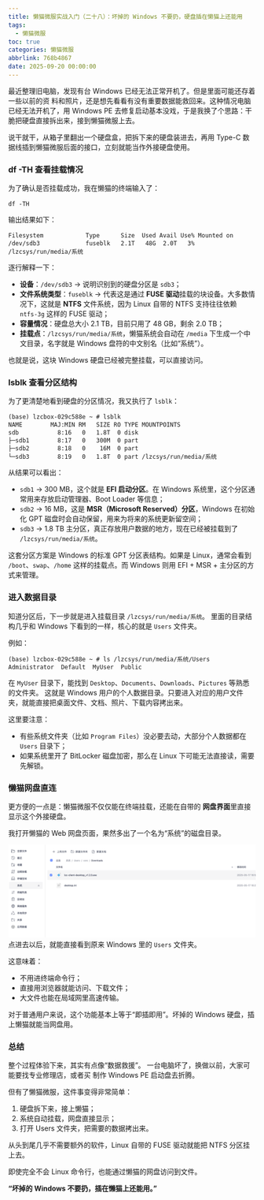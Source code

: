 ```yaml
---
title: 懒猫微服实战入门（二十八）：坏掉的 Windows 不要扔，硬盘插在懒猫上还能用
tags:
  - 懒猫微服
toc: true
categories: 懒猫微服
abbrlink: 768b4867
date: 2025-09-20 00:00:00
---
```


最近整理旧电脑，发现有台 Windows 已经无法正常开机了。但是里面可能还存着一些以前的资
料和照片，还是想先看看有没有重要数据能救回来。这种情况电脑已经无法开机了，用 Windows PE 去修复启动基本没戏，于是我换了个思路：干脆把硬盘直接拆出来，接到懒猫微服上去。

说干就干，从箱子里翻出一个硬盘盒，把拆下来的硬盘装进去，再用 Type-C 数据线插到懒猫微服后面的接口，立刻就能当作外接硬盘使用。

<!-- more -->

### df -TH 查看挂载情况

为了确认是否挂载成功，我在懒猫的终端输入了：

```
df -TH
```

输出结果如下：

```
Filesystem            Type      Size  Used Avail Use% Mounted on
/dev/sdb3             fuseblk   2.1T   48G  2.0T   3% /lzcsys/run/media/系统
```

逐行解释一下：

- **设备**：`/dev/sdb3` → 说明识别到的硬盘分区是 `sdb3`；
- **文件系统类型**：`fuseblk` → 代表这是通过 **FUSE 驱动**挂载的块设备。大多数情况下，这就是 **NTFS** 文件系统，因为 Linux 自带的 NTFS 支持往往依赖 `ntfs-3g` 这样的 FUSE 驱动；
- **容量情况**：硬盘总大小 2.1 TB，目前只用了 48 GB，剩余 2.0 TB；
- **挂载点**：`/lzcsys/run/media/系统`，懒猫系统会自动在 `/media` 下生成一个中文目录，名字就是 Windows 盘符的中文别名（比如“系统”）。

也就是说，这块 Windows 硬盘已经被完整挂载，可以直接访问。

### lsblk 查看分区结构

为了更清楚地看到硬盘的分区情况，我又执行了 `lsblk`：

```
(base) lzcbox-029c588e ~ # lsblk
NAME        MAJ:MIN RM   SIZE RO TYPE MOUNTPOINTS
sdb           8:16   0   1.8T  0 disk
├─sdb1        8:17   0   300M  0 part
├─sdb2        8:18   0    16M  0 part
└─sdb3        8:19   0   1.8T  0 part /lzcsys/run/media/系统
```

从结果可以看出：

- `sdb1` → 300 MB，这个就是 **EFI 启动分区**。在 Windows 系统里，这个分区通常用来存放启动管理器、Boot Loader 等信息；
- `sdb2` → 16 MB，这是 **MSR（Microsoft Reserved）分区**，Windows 在初始化 GPT 磁盘时会自动保留，用来为将来的系统更新留空间；
- `sdb3` → 1.8 TB 主分区，真正存放用户数据的地方，现在已经被挂载到了 `/lzcsys/run/media/系统`。

这套分区方案是 Windows 的标准 GPT 分区表结构。如果是 Linux，通常会看到 `/boot`、`swap`、`/home` 这样的挂载点。而 Windows 则用 EFI + MSR + 主分区的方式来管理。

### 进入数据目录

知道分区后，下一步就是进入挂载目录 `/lzcsys/run/media/系统`。
里面的目录结构几乎和 Windows 下看到的一样，核心的就是 `Users` 文件夹。

例如：

```
(base) lzcbox-029c588e ~ # ls /lzcsys/run/media/系统/Users
Administrator  Default  MyUser  Public
```

在 `MyUser` 目录下，能找到 `Desktop`、`Documents`、`Downloads`、`Pictures` 等熟悉的文件夹。
这就是 Windows 用户的个人数据目录。只要进入对应的用户文件夹，就能直接把桌面文件、文档、照片、下载内容拷出来。

这里要注意：

- 有些系统文件夹（比如 `Program Files`）没必要去动，大部分个人数据都在 `Users` 目录下；
- 如果系统里开了 BitLocker 磁盘加密，那么在 Linux 下可能无法直接读，需要先解锁。

### 懒猫网盘直连

更方便的一点是：懒猫微服不仅仅能在终端挂载，还能在自带的 **网盘界面**里直接显示这个外接硬盘。

我打开懒猫的 Web 网盘页面，果然多出了一个名为“系统”的磁盘目录。

![image-20251003204136190](https://raw.githubusercontent.com/cloudsmithy/picgo-imh/master/image-20251003204136190.png)
点进去以后，就能直接看到原来 Windows 里的 `Users` 文件夹。

这意味着：

- 不用进终端命令行；
- 直接用浏览器就能访问、下载文件；
- 大文件也能在局域网里高速传输。

对于普通用户来说，这个功能基本上等于“即插即用”。坏掉的 Windows 硬盘，插上懒猫就能当网盘用。

### 总结

整个过程体验下来，其实有点像“数据救援”。
一台电脑坏了，换做以前，大家可能要找专业修理店，或者买 制作 Windows PE 启动盘去折腾。

但有了懒猫微服，这件事变得非常简单：

1. 硬盘拆下来，接上懒猫；
2. 系统自动挂载，网盘直接显示；
3. 打开 Users 文件夹，把需要的数据拷出来。

从头到尾几乎不需要额外的软件，Linux 自带的 FUSE 驱动就能把 NTFS 分区挂上去。

即使完全不会 Linux 命令行，也能通过懒猫的网盘访问到文件。

**“坏掉的 Windows 不要扔，插在懒猫上还能用。”**
